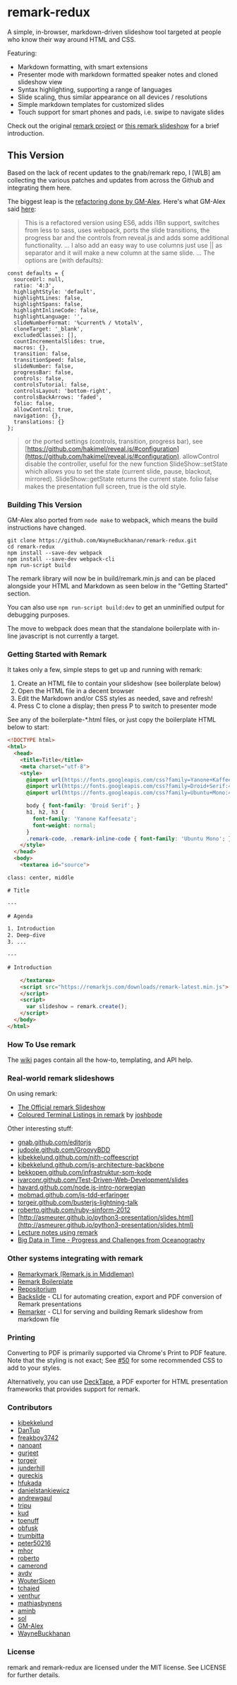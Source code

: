 # remark-redux

A simple, in-browser, markdown-driven slideshow tool targeted at people who know their way around HTML and CSS.

Featuring:

- Markdown formatting, with smart extensions
- Presenter mode with markdown formatted speaker notes and cloned slideshow view
- Syntax highlighting, supporting a range of languages
- Slide scaling, thus similar appearance on all devices / resolutions
- Simple markdown templates for customized slides
- Touch support for smart phones and pads, i.e. swipe to navigate slides

Check out the original [remark project](https://github.com/gnab/remark) or [this remark slideshow](https://waynebuckhanan.github.io/remark-redux/) for a brief introduction.

## This Version

Based on the lack of recent updates to the gnab/remark repo, I \[WLB] am collecting the various patches and updates from across the Github and integrating them here.

The biggest leap is the [refactoring done by GM-Alex](https://github.com/GM-Alex/remark). Here's what GM-Alex said [here](https://github.com/gnab/remark/pull/533):

> This is a refactored version using ES6, adds i18n support, switches from less to sass, uses webpack, ports the slide transitions, the progress bar and the controls from reveal.js and adds some additional functionality.
> ...
> I also add an easy way to use columns just use || as separator and it will make a new column at the same slide.
> ...
> The options are (with defaults):

```
const defaults = {
  sourceUrl: null,
  ratio: '4:3',
  highlightStyle: 'default',
  highlightLines: false,
  highlightSpans: false,
  highlightInlineCode: false,
  highlightLanguage: '',
  slideNumberFormat: '%current% / %total%',
  cloneTarget: '_blank',
  excludedClasses: [],
  countIncrementalSlides: true,
  macros: {},
  transition: false,
  transitionSpeed: false,
  slideNumber: false,
  progressBar: false,
  controls: false,
  controlsTutorial: false,
  controlsLayout: 'bottom-right',
  controlsBackArrows: 'faded',
  folio: false,
  allowControl: true,
  navigation: {},
  translations: {}
};
```

> or the ported settings (controls, transition, progress bar), see [https://github.com/hakimel/reveal.js/#configuration](https://github.com/hakimel/reveal.js/#configuration).
> allowControl disable the controller, useful for the new function SlideShow::setState which allows you to set the state (current slide, pause, blackout, mirrored). SlideShow::getState returns the current state. folio false makes the presentation full screen, true is the old style.


### Building This Version

GM-Alex also ported from `node make` to webpack, which means the build instructions have changed.

```
git clone https://github.com/WayneBuckhanan/remark-redux.git
cd remark-redux
npm install --save-dev webpack
npm install --save-dev webpack-cli
npm run-script build
```

The remark library will now be in build/remark.min.js and can be placed alongside your HTML and Markdown as seen below in the "Getting Started" section.

You can also use `npm run-script build:dev` to get an unminified output for debugging purposes.

The move to webpack does mean that the standalone boilerplate with in-line javascript is not currently a target.

### Getting Started with Remark

It takes only a few, simple steps to get up and running with remark:

1. Create an HTML file to contain your slideshow (see boilerplate below)
2. Open the HTML file in a decent browser
3. Edit the Markdown and/or CSS styles as needed, save and refresh!
4. Press C to clone a display; then press P to switch to presenter mode

See any of the boilerplate-*.html files, or just copy the boilerplate HTML below to start:

```html
<!DOCTYPE html>
<html>
  <head>
    <title>Title</title>
    <meta charset="utf-8">
    <style>
      @import url(https://fonts.googleapis.com/css?family=Yanone+Kaffeesatz);
      @import url(https://fonts.googleapis.com/css?family=Droid+Serif:400,700,400italic);
      @import url(https://fonts.googleapis.com/css?family=Ubuntu+Mono:400,700,400italic);

      body { font-family: 'Droid Serif'; }
      h1, h2, h3 {
        font-family: 'Yanone Kaffeesatz';
        font-weight: normal;
      }
      .remark-code, .remark-inline-code { font-family: 'Ubuntu Mono'; }
    </style>
  </head>
  <body>
    <textarea id="source">

class: center, middle

# Title

---

# Agenda

1. Introduction
2. Deep-dive
3. ...

---

# Introduction

    </textarea>
    <script src="https://remarkjs.com/downloads/remark-latest.min.js">
    </script>
    <script>
      var slideshow = remark.create();
    </script>
  </body>
</html>
```

### How To Use remark

The [wiki](http://github.com/waynebuckhanan/remark-redux/wiki) pages contain all the how-to, templating, and API help.

### Real-world remark slideshows

On using remark:

- [The Official remark Slideshow](http://waynebuckhanan.github.com/remark-redux)
- [Coloured Terminal Listings in remark](http://joshbode.github.com/remark/ansi.html) by [joshbode](https://github.com/joshbode)

Other interesting stuff:

- [gnab.github.com/editorjs](http://gnab.github.com/editorjs)
- [judoole.github.com/GroovyBDD](http://judoole.github.com/GroovyBDD)
- [kjbekkelund.github.com/nith-coffeescript](http://kjbekkelund.github.com/nith-coffeescript)
- [kjbekkelund.github.com/js-architecture-backbone](http://kjbekkelund.github.com/js-architecture-backbone)
- [bekkopen.github.com/infrastruktur-som-kode](http://bekkopen.github.com/infrastruktur-som-kode)
- [ivarconr.github.com/Test-Driven-Web-Development/slides](http://ivarconr.github.com/Test-Driven-Web-Development/slides)
- [havard.github.com/node.js-intro-norwegian](http://havard.github.com/node.js-intro-norwegian)
- [mobmad.github.com/js-tdd-erfaringer](http://mobmad.github.com/js-tdd-erfaringer)
- [torgeir.github.com/busterjs-lightning-talk](http://torgeir.github.com/busterjs-lightning-talk)
- [roberto.github.com/ruby-sinform-2012](http://roberto.github.com/ruby-sinform-2012)
- [http://asmeurer.github.io/python3-presentation/slides.html](http://asmeurer.github.io/python3-presentation/slides.html)
- [Lecture notes using remark](http://keysan.me/ee361/)
- [Big Data in Time - Progress and Challenges from Oceanography](http://www.jmlilly.net/talks/bigdata16.html)

### Other systems integrating with remark

- [Remarkymark (Remark.js in Middleman)](https://github.com/camerond/remarkymark)
- [Remark Boilerplate](https://github.com/brenopolanski/remark-boilerplate)
- [Repositorium](https://github.com/pille1842/repositorium)
- [Backslide](https://github.com/sinedied/backslide) - CLI for automating creation, export and PDF conversion of Remark presentations
- [Remarker](https://github.com/kt3k/remarker) - CLI for serving and building Remark slideshow from markdown file

### Printing

Converting to PDF is primarily supported via Chrome's Print to PDF feature. Note that the styling is not exact; See [#50](https://github.com/gnab/remark/issues/50#issuecomment-223887379) for some recommended CSS to add to your styles.

Alternatively, you can use [DeckTape](https://github.com/astefanutti/decktape), a PDF exporter for HTML presentation frameworks that provides support for remark.

### Contributors

- [kjbekkelund](https://github.com/kjbekkelund)
- [DanTup](https://github.com/DanTup)
- [freakboy3742](https://github.com/freakboy3742)
- [nanoant](https://github.com/nanoant)
- [gurjeet](https://github.com/gurjeet)
- [torgeir](https://github.com/torgeir)
- [junderhill](https://github.com/junderhill)
- [gureckis](https://github.com/gureckis)
- [hfukada](https://github.com/hfukada)
- [danielstankiewicz](https://github.com/danielstankiewicz)
- [andrewgaul](https://github.com/andrewgaul)
- [tripu](https://github.com/tripu)
- [kud](https://github.com/kud)
- [toenuff](https://github.com/toenuff)
- [obfusk](https://github.com/obfusk)
- [trumbitta](https://github.com/trumbitta)
- [peter50216](https://github.com/peter50216)
- [mhor](https://github.com/mhor)
- [roberto](https://github.com/roberto)
- [camerond](https://github.com/camerond)
- [avdv](https://github.com/avdv)
- [WouterSioen](https://github.com/WouterSioen)
- [tchajed](https://github.com/tchajed)
- [venthur](https://github.com/venthur)
- [mathiasbynens](https://github.com/mathiasbynens)
- [aminb](https://github.com/aminb)
- [sol](https://github.com/sol)
- [GM-Alex](https://github.com/GM-Alex)
- [WayneBuckhanan](https://github.com/WayneBuckhanan)

### License

remark and remark-redux are licensed under the MIT license. See LICENSE for further details.
